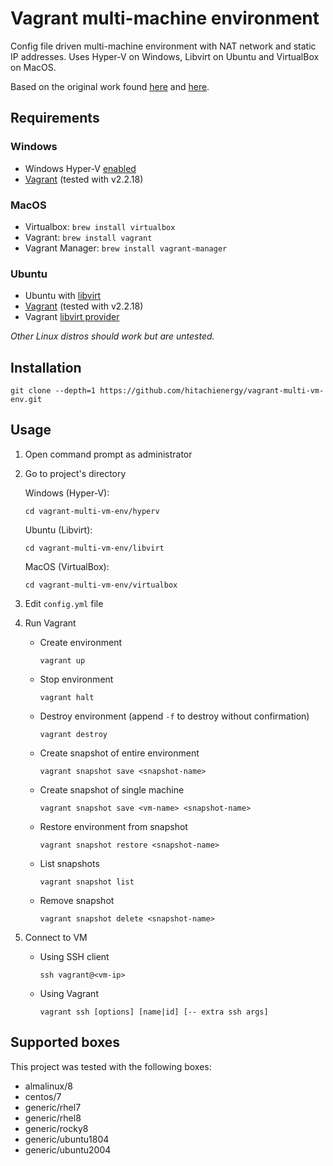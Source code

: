# Vagrant multi-machine environment

Config file driven multi-machine environment with NAT network and static IP addresses. Uses Hyper-V on Windows, Libvirt on Ubuntu and VirtualBox on MacOS.

Based on the original work found [here](https://github.com/to-bar/vagrant-hyperv-multi-vm-env) and [here](https://github.com/seriva/vm-cluster).

## Requirements

### Windows

- Windows Hyper-V [enabled](https://docs.microsoft.com/en-us/virtualization/hyper-v-on-windows/quick-start/enable-hyper-v)
- [Vagrant](https://www.vagrantup.com/downloads.html) (tested with v2.2.18)

### MacOS

- Virtualbox: `brew install virtualbox`
- Vagrant: `brew install vagrant`
- Vagrant Manager: `brew install vagrant-manager`

### Ubuntu

- Ubuntu with [libvirt](https://ubuntu.com/server/docs/virtualization-libvirt)
- [Vagrant](https://www.vagrantup.com/downloads.html) (tested with v2.2.18)
- Vagrant [libvirt provider](https://github.com/vagrant-libvirt/vagrant-libvirt)

*Other Linux distros should work but are untested.*

## Installation

```shell
git clone --depth=1 https://github.com/hitachienergy/vagrant-multi-vm-env.git
```

## Usage

1. Open command prompt as administrator
2. Go to project's directory

    Windows (Hyper-V):

    ```shell
    cd vagrant-multi-vm-env/hyperv
    ```

    Ubuntu (Libvirt):

    ```shell
    cd vagrant-multi-vm-env/libvirt
    ```

    MacOS (VirtualBox):

    ```shell
    cd vagrant-multi-vm-env/virtualbox
    ```

3. Edit `config.yml` file
4. Run Vagrant

    - Create environment

        ```shell
        vagrant up
        ```

    - Stop environment

        ```shell
        vagrant halt
        ```

    - Destroy environment (append `-f` to destroy without confirmation)

        ```shell
        vagrant destroy
        ```

    - Create snapshot of entire environment

        ```shell
        vagrant snapshot save <snapshot-name>
        ```

    - Create snapshot of single machine

        ```shell
        vagrant snapshot save <vm-name> <snapshot-name>
        ```

    - Restore environment from snapshot

        ```shell
        vagrant snapshot restore <snapshot-name>
        ```

    - List snapshots

        ```shell
        vagrant snapshot list
        ```

    - Remove snapshot

        ```shell
        vagrant snapshot delete <snapshot-name>
        ```

5. Connect to VM

    - Using SSH client

        ```shell
        ssh vagrant@<vm-ip>
        ```

    - Using Vagrant

        ```shell
        vagrant ssh [options] [name|id] [-- extra ssh args]
        ```

## Supported boxes

This project was tested with the following boxes:

- almalinux/8
- centos/7
- generic/rhel7
- generic/rhel8
- generic/rocky8
- generic/ubuntu1804
- generic/ubuntu2004
